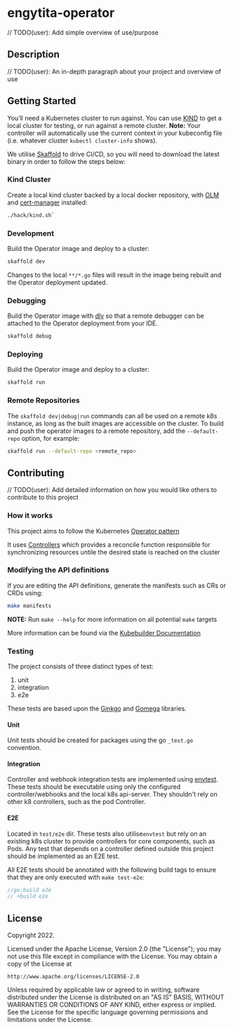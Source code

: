 # engytita-operator
// TODO(user): Add simple overview of use/purpose

## Description
// TODO(user): An in-depth paragraph about your project and overview of use

## Getting Started
You’ll need a Kubernetes cluster to run against. You can use [KIND](https://sigs.k8s.io/kind) to get a local cluster for testing, or run against a remote cluster.
**Note:** Your controller will automatically use the current context in your kubeconfig file (i.e. whatever cluster `kubectl cluster-info` shows).

We utilise [Skaffold](https://skaffold.dev/) to drive CI/CD, so you will need to download the latest binary in order to
follow the steps below:

### Kind Cluster

Create a local kind cluster backed by a local docker repository, with [OLM](https://olm.operatorframework.io/) and
[cert-manager](https://cert-manager.io) installed:

```sh
./hack/kind.sh`
```

### Development

Build the Operator image and deploy to a cluster:

```sh
skaffold dev
```

Changes to the local `**/*.go` files will result in the image being rebuilt and the Operator deployment updated. 

### Debugging
Build the Operator image with [dlv](https://github.com/go-delve/delve) so that a remote debugger can be attached
to the Operator deployment from your IDE.

```sh
skaffold debug
```

### Deploying
Build the Operator image and deploy to a cluster:

```sh
skaffold run
```

### Remote Repositories
The `skaffold dev|debug|run` commands can all be used on a remote k8s instance, as long as the built images are accessible
on the cluster. To build and push the operator images to a remote repository, add the `--default-repo` option, for example:

```sh
skaffold run --default-repo <remote_repo>
```

## Contributing
// TODO(user): Add detailed information on how you would like others to contribute to this project

### How it works
This project aims to follow the Kubernetes [Operator pattern](https://kubernetes.io/docs/concepts/extend-kubernetes/operator/)

It uses [Controllers](https://kubernetes.io/docs/concepts/architecture/controller/) 
which provides a reconcile function responsible for synchronizing resources untile the desired state is reached on the cluster 

### Modifying the API definitions
If you are editing the API definitions, generate the manifests such as CRs or CRDs using:

```sh
make manifests
```

**NOTE:** Run `make --help` for more information on all potential `make` targets

More information can be found via the [Kubebuilder Documentation](https://book.kubebuilder.io/introduction.html)

### Testing
The project consists of three distinct types of test:

1. unit
2. integration
3. e2e

These tests are based upon the [Ginkgo](https://onsi.github.io/ginkgo/) and [Gomega](https://onsi.github.io/gomega/) libraries.

#### Unit
Unit tests should be created for packages using the go `_test.go` convention.

#### Integration
Controller and webhook integration tests are implemented using [envtest](https://book.kubebuilder.io/cronjob-tutorial/writing-tests.html).
These tests should be executable using only the configured controller/webhooks and the local k8s api-server. They
shouldn't rely on other k8 controllers, such as the pod Controller.

#### E2E
Located in `test/e2e` dir. These tests also utilise`envtest` but rely on an existing k8s cluster to provide controllers
for core components, such as Pods. Any test that depends on a controller defined outside this project should be
implemented as an E2E test.

All E2E tests should be annotated with the following build tags to ensure that they are only executed with `make test-e2e`:

```go
//go:build e2e
// +build e2e
```

## License

Copyright 2022.

Licensed under the Apache License, Version 2.0 (the "License");
you may not use this file except in compliance with the License.
You may obtain a copy of the License at

    http://www.apache.org/licenses/LICENSE-2.0

Unless required by applicable law or agreed to in writing, software
distributed under the License is distributed on an "AS IS" BASIS,
WITHOUT WARRANTIES OR CONDITIONS OF ANY KIND, either express or implied.
See the License for the specific language governing permissions and
limitations under the License.

